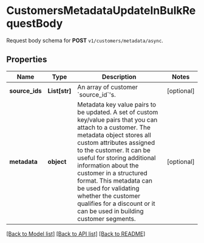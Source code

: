 # CustomersMetadataUpdateInBulkRequestBody

Request body schema for **POST** `v1/customers/metadata/async`.

## Properties

Name | Type | Description | Notes
------------ | ------------- | ------------- | -------------
**source_ids** | **List[str]** | An array of customer &#x60;source_id&#x60;&#39;s. | [optional] 
**metadata** | **object** | Metadata key value pairs to be updated. A set of custom key/value pairs that you can attach to a customer. The metadata object stores all custom attributes assigned to the customer. It can be useful for storing additional information about the customer in a structured format. This metadata can be used for validating whether the customer qualifies for a discount or it can be used in building customer segments. | [optional] 

[[Back to Model list]](../README.md#documentation-for-models) [[Back to API list]](../README.md#documentation-for-api-endpoints) [[Back to README]](../README.md)


